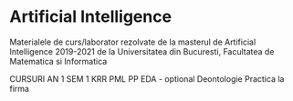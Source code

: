 # Artificial Intelligence

Materialele de curs/laborator rezolvate de la masterul de Artificial Intelligence 2019-2021 de la Universitatea din Bucuresti, Facultatea de Matematica si Informatica

CURSURI AN 1 SEM 1
KRR
PML
PP
EDA - optional
Deontologie
Practica la firma
